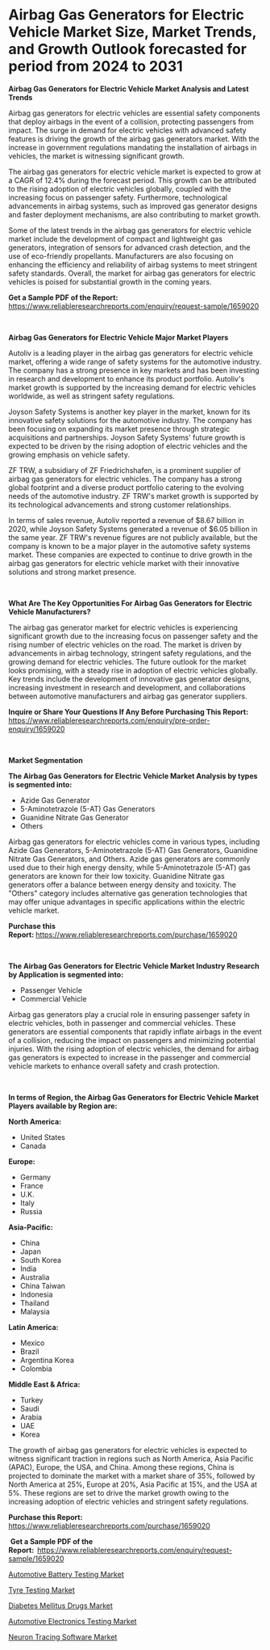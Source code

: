 <p><h1>Airbag Gas Generators for Electric Vehicle Market Size, Market Trends, and Growth Outlook forecasted for period from 2024 to 2031</h1></p><p><strong>Airbag Gas Generators for Electric Vehicle Market Analysis and Latest Trends</strong></p>
<p><p>Airbag gas generators for electric vehicles are essential safety components that deploy airbags in the event of a collision, protecting passengers from impact. The surge in demand for electric vehicles with advanced safety features is driving the growth of the airbag gas generators market. With the increase in government regulations mandating the installation of airbags in vehicles, the market is witnessing significant growth.</p><p>The airbag gas generators for electric vehicle market is expected to grow at a CAGR of 12.4% during the forecast period. This growth can be attributed to the rising adoption of electric vehicles globally, coupled with the increasing focus on passenger safety. Furthermore, technological advancements in airbag systems, such as improved gas generator designs and faster deployment mechanisms, are also contributing to market growth.</p><p>Some of the latest trends in the airbag gas generators for electric vehicle market include the development of compact and lightweight gas generators, integration of sensors for advanced crash detection, and the use of eco-friendly propellants. Manufacturers are also focusing on enhancing the efficiency and reliability of airbag systems to meet stringent safety standards. Overall, the market for airbag gas generators for electric vehicles is poised for substantial growth in the coming years.</p></p>
<p><strong>Get a Sample PDF of the Report:&nbsp;</strong> <a href="https://www.reliableresearchreports.com/enquiry/request-sample/1659020">https://www.reliableresearchreports.com/enquiry/request-sample/1659020</a></p>
<p>&nbsp;</p>
<p><strong>Airbag Gas Generators for Electric Vehicle Major Market Players</strong></p>
<p><p>Autoliv is a leading player in the airbag gas generators for electric vehicle market, offering a wide range of safety systems for the automotive industry. The company has a strong presence in key markets and has been investing in research and development to enhance its product portfolio. Autoliv's market growth is supported by the increasing demand for electric vehicles worldwide, as well as stringent safety regulations.</p><p>Joyson Safety Systems is another key player in the market, known for its innovative safety solutions for the automotive industry. The company has been focusing on expanding its market presence through strategic acquisitions and partnerships. Joyson Safety Systems' future growth is expected to be driven by the rising adoption of electric vehicles and the growing emphasis on vehicle safety.</p><p>ZF TRW, a subsidiary of ZF Friedrichshafen, is a prominent supplier of airbag gas generators for electric vehicles. The company has a strong global footprint and a diverse product portfolio catering to the evolving needs of the automotive industry. ZF TRW's market growth is supported by its technological advancements and strong customer relationships.</p><p>In terms of sales revenue, Autoliv reported a revenue of $8.67 billion in 2020, while Joyson Safety Systems generated a revenue of $6.05 billion in the same year. ZF TRW's revenue figures are not publicly available, but the company is known to be a major player in the automotive safety systems market. These companies are expected to continue to drive growth in the airbag gas generators for electric vehicle market with their innovative solutions and strong market presence.</p></p>
<p>&nbsp;</p>
<p><strong>What Are The Key Opportunities For Airbag Gas Generators for Electric Vehicle Manufacturers?</strong></p>
<p><p>The airbag gas generator market for electric vehicles is experiencing significant growth due to the increasing focus on passenger safety and the rising number of electric vehicles on the road. The market is driven by advancements in airbag technology, stringent safety regulations, and the growing demand for electric vehicles. The future outlook for the market looks promising, with a steady rise in adoption of electric vehicles globally. Key trends include the development of innovative gas generator designs, increasing investment in research and development, and collaborations between automotive manufacturers and airbag gas generator suppliers.</p></p>
<p><strong>Inquire or Share Your Questions If Any Before Purchasing This Report:</strong> <a href="https://www.reliableresearchreports.com/enquiry/pre-order-enquiry/1659020">https://www.reliableresearchreports.com/enquiry/pre-order-enquiry/1659020</a></p>
<p>&nbsp;</p>
<p><strong>Market Segmentation</strong></p>
<p><strong>The Airbag Gas Generators for Electric Vehicle Market Analysis by types is segmented into:</strong></p>
<p><ul><li>Azide Gas Generator</li><li>5-Aminotetrazole (5-AT) Gas Generators</li><li>Guanidine Nitrate Gas Generator</li><li>Others</li></ul></p>
<p><p>Airbag gas generators for electric vehicles come in various types, including Azide Gas Generators, 5-Aminotetrazole (5-AT) Gas Generators, Guanidine Nitrate Gas Generators, and Others. Azide gas generators are commonly used due to their high energy density, while 5-Aminotetrazole (5-AT) gas generators are known for their low toxicity. Guanidine Nitrate gas generators offer a balance between energy density and toxicity. The "Others" category includes alternative gas generation technologies that may offer unique advantages in specific applications within the electric vehicle market.</p></p>
<p><strong>Purchase this Report:&nbsp;</strong><a href="https://www.reliableresearchreports.com/purchase/1659020">https://www.reliableresearchreports.com/purchase/1659020</a></p>
<p>&nbsp;</p>
<p><strong>The Airbag Gas Generators for Electric Vehicle Market Industry Research by Application is segmented into:</strong></p>
<p><ul><li>Passenger Vehicle</li><li>Commercial Vehicle</li></ul></p>
<p><p>Airbag gas generators play a crucial role in ensuring passenger safety in electric vehicles, both in passenger and commercial vehicles. These generators are essential components that rapidly inflate airbags in the event of a collision, reducing the impact on passengers and minimizing potential injuries. With the rising adoption of electric vehicles, the demand for airbag gas generators is expected to increase in the passenger and commercial vehicle markets to enhance overall safety and crash protection.</p></p>
<p>&nbsp;</p>
<p><strong>In terms of Region, the Airbag Gas Generators for Electric Vehicle Market Players available by Region are:</strong></p>
<p>
    <p> <strong> North America: </strong>
        <ul>
            <li>United States</li>
            <li>Canada</li>
        </ul>
        </p> 
    <p> <strong> Europe: </strong>
        <ul>
            <li>Germany</li>
            <li>France</li>
            <li>U.K.</li>
            <li>Italy</li>
            <li>Russia</li>
        </ul>
        </p> 
    <p> <strong> Asia-Pacific: </strong>
        <ul>
            <li>China</li>
            <li>Japan</li>
            <li>South Korea</li>
            <li>India</li>
            <li>Australia</li>
            <li>China Taiwan</li>
            <li>Indonesia</li>
            <li>Thailand</li>
            <li>Malaysia</li>
        </ul>
        </p> 
    <p> <strong> Latin America: </strong>
        <ul>
            <li>Mexico</li>
            <li>Brazil</li>
            <li>Argentina Korea</li>
            <li>Colombia</li>
        </ul>
        </p> 
    <p> <strong> Middle East & Africa: </strong>
        <ul>
            <li>Turkey</li>
            <li>Saudi</li>
            <li>Arabia</li>
            <li>UAE</li>
            <li>Korea</li>
        </ul>
    </p>
    </p>
<p><p>The growth of airbag gas generators for electric vehicles is expected to witness significant traction in regions such as North America, Asia Pacific (APAC), Europe, the USA, and China. Among these regions, China is projected to dominate the market with a market share of 35%, followed by North America at 25%, Europe at 20%, Asia Pacific at 15%, and the USA at 5%. These regions are set to drive the market growth owing to the increasing adoption of electric vehicles and stringent safety regulations.</p></p>
<p><strong>Purchase this Report: </strong><a href="https://www.reliableresearchreports.com/purchase/1659020">https://www.reliableresearchreports.com/purchase/1659020</a></p>
<p>&nbsp;<strong>Get a Sample PDF of the Report:&nbsp;&nbsp;</strong><a href="https://www.reliableresearchreports.com/enquiry/request-sample/1659020">https://www.reliableresearchreports.com/enquiry/request-sample/1659020</a></p>
<p><strong></strong></p>
<p><p><a href="https://medium.com/p/6dd62114cda0/edit">Automotive Battery Testing Market</a></p><p><a href="https://medium.com/p/2eca52457213/edit">Tyre Testing Market</a></p><p><a href="https://medium.com/p/de88efcce134/edit">Diabetes Mellitus Drugs Market</a></p><p><a href="https://medium.com/p/320ddcec45c5/edit">Automotive Electronics Testing Market</a></p><p><a href="https://medium.com/p/03a0ecb2aed7/edit">Neuron Tracing Software Market</a></p></p>